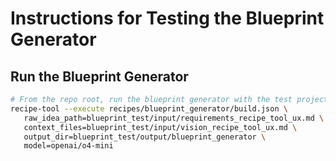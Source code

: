 # Instructions for Testing the Blueprint Generator

## Run the Blueprint Generator

```bash
# From the repo root, run the blueprint generator with the test project
recipe-tool --execute recipes/blueprint_generator/build.json \
   raw_idea_path=blueprint_test/input/requirements_recipe_tool_ux.md \
   context_files=blueprint_test/input/vision_recipe_tool_ux.md \
   output_dir=blueprint_test/output/blueprint_generator \
   model=openai/o4-mini
```

